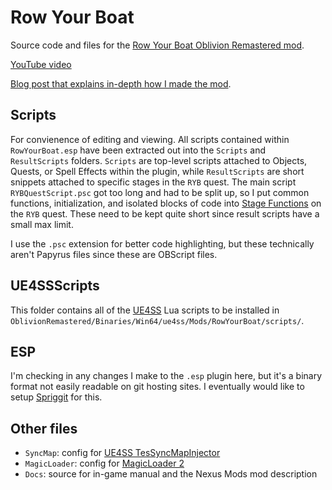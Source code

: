 # Row Your Boat

Source code and files for the [Row Your Boat Oblivion Remastered
mod](https://www.nexusmods.com/oblivionremastered/mods/4273).

[YouTube video](https://youtu.be/SE55cqIZNp4)

[Blog post that explains in-depth how I made the mod](https://www.hallada.net/2025/08/24/row-your-boat.html).

## Scripts

For convienence of editing and viewing. All scripts contained within `RowYourBoat.esp` have been extracted out into the
`Scripts` and `ResultScripts` folders. `Scripts` are top-level scripts attached to Objects, Quests, or Spell Effects
within the plugin, while `ResultScripts` are short snippets attached to specific stages in the `RYB` quest. The main
script `RYBQuestScript.psc` got too long and had to be split up, so I put common functions, initialization, and isolated
blocks of code into [Stage Functions](https://cs.uesp.net/wiki/Category:Stage_Functions) on the `RYB` quest. These need
to be kept quite short since result scripts have a small max limit.

I use the `.psc` extension for better code highlighting, but these technically aren't Papyrus files since these are
OBScript files.

## UE4SSScripts

This folder contains all of the [UE4SS](https://docs.ue4ss.com/index.html) Lua
scripts to be installed in
`OblivionRemastered/Binaries/Win64/ue4ss/Mods/RowYourBoat/scripts/`.

## ESP

I'm checking in any changes I make to the `.esp` plugin here, but it's a binary format not easily readable on git
hosting sites. I eventually would like to setup [Spriggit](https://github.com/Mutagen-Modding/Spriggit) for this.

## Other files

- `SyncMap`: config for [UE4SS TesSyncMapInjector](https://www.nexusmods.com/oblivionremastered/mods/1272)
- `MagicLoader`: config for [MagicLoader 2](https://www.nexusmods.com/oblivionremastered/mods/1966)
- `Docs`: source for in-game manual and the Nexus Mods mod description